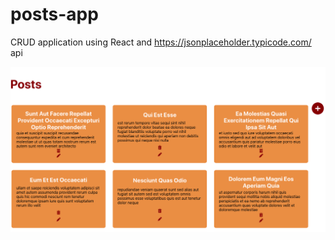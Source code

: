 # posts-app

CRUD application using React and https://jsonplaceholder.typicode.com/ api



![Posts](./Posts.png?raw=true "Posts")
